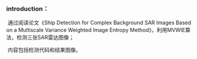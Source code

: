 ### introduction：

​	通过阅读论文《Ship Detection for Complex Background SAR Images Based on a Multiscale Variance Weighted Image Entropy Method》，利用MVWIE算法，检测三张SAR雷达图像；

​	内容包括检测代码和结果图像。